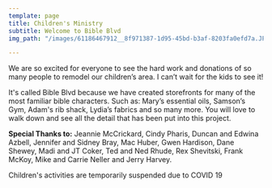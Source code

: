 ```yaml
---
template: page
title: Children's Ministry
subtitle: Welcome to Bible Blvd
img_path: "/images/61186467912__8f971387-1d95-45bd-b3af-8203fa0efd7a.JPG"

---
```

We are so excited for everyone to see the hard work and donations of so many people to remodel our children’s area. I can’t wait for the kids to see it!

It's called Bible Blvd because we have created storefronts for many of the most familiar bible characters. Such as: Mary’s essential oils, Samson’s Gym, Adam's rib shack, Lydia’s fabrics and so many more. You will love to walk down and see all the detail that has been put into this project.

**Special Thanks to:** Jeannie McCrickard, Cindy Pharis, Duncan and Edwina Azbell, Jennifer and Sidney Bray, Mac Huber, Gwen Hardison, Dane Shewey, Madi and JT Coker, Ted and Ned Rhude, Rex Shevitski, Frank McKoy, Mike and Carrie Neller and Jerry Harvey.

Children's activities are temporarily suspended due to COVID 19